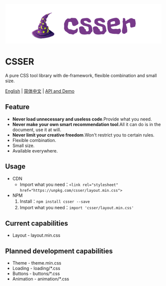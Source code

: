 <p align="center">
  <img src="./src/assets/logo.png">
</p>

# CSSER
A pure CSS tool library with de-framework, flexible combination and small size.

[English](https://github.com/hirgb/csser) | [简体中文](https://github.com/hirgb/csser/blob/master/README_zh.md) | [API and Demo](http://hirgb.com/csser)

## Feature

- **Never load unnecessary and useless code**.Provide what you need.
- **Never make your own smart recommendation tool**.All it can do is in the document, use it at will.
- **Never limit your creative freedom**.Won't restrict you to certain rules.
- Flexible combination.
- Small size.
- Available everywhere.

## Usage
- CDN
  - Import what you need：`<link rel="stylesheet" href="https://unpkg.com/csser/layout.min.css">`
- NPM
  1. Install：`npm install csser --save`
  2. Import what you need：`import 'csser/layout.min.css'`

## Current capabilities

- Layout - layout.min.css

## Planned development capabilities

- Theme - theme.min.css
- Loading - loading/*.css
- Buttons - buttons/*.css
- Animation - animation/*.css